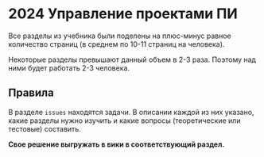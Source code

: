 # 2024 Управление проектами ПИ

Все разделы из учебника были поделены на плюс-минус равное количество страниц (в среднем по 10-11 страниц на человека).

Некоторые разделы превышают данный объем в 2-3 раза. Поэтому над ними будет работать 2-3 человека. 

## Правила

В разделе `issues` находятся задачи. 
В описании каждой из них указано, какие разделы нужно изучить и какие вопросы (теоретические или тестовые) составить.

**Свое решение выгружать в вики в соответствующий раздел.**

